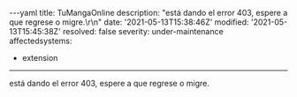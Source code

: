 ---yaml
title: TuMangaOnline
description: "está dando el error 403, espere a que regrese o migre.\r\n"
date: '2021-05-13T15:38:46Z'
modified: '2021-05-13T15:45:38Z'
resolved: false
severity: under-maintenance
affectedsystems:
  - extension
---
está dando el error 403, espere a que regrese o migre.


